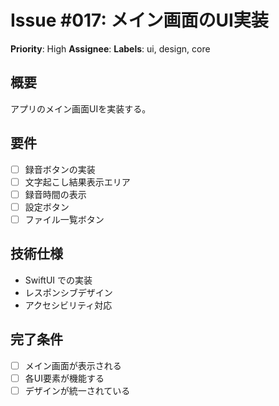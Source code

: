 # Issue #017: メイン画面のUI実装
**Priority**: High
**Assignee**: 
**Labels**: ui, design, core

## 概要
アプリのメイン画面UIを実装する。

## 要件
- [ ] 録音ボタンの実装
- [ ] 文字起こし結果表示エリア
- [ ] 録音時間の表示
- [ ] 設定ボタン
- [ ] ファイル一覧ボタン

## 技術仕様
- SwiftUI での実装
- レスポンシブデザイン
- アクセシビリティ対応

## 完了条件
- [ ] メイン画面が表示される
- [ ] 各UI要素が機能する
- [ ] デザインが統一されている